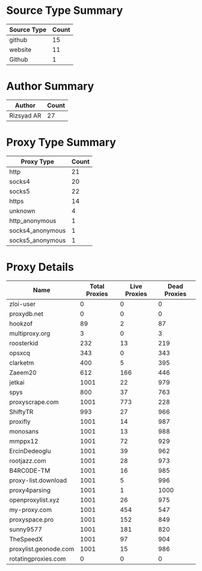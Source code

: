# Source Type Summary

| Source Type | Count |
|-------------|-------|
| github | 15 |
| website | 11 |
| Github | 1 |


# Author Summary

| Author | Count |
|--------|-------|
| Rizsyad AR | 27 |


# Proxy Type Summary

| Proxy Type | Count |
|------------|-------|
| http | 21 |
| socks4 | 20 |
| socks5 | 22 |
| https | 14 |
| unknown | 4 |
| http_anonymous | 1 |
| socks4_anonymous | 1 |
| socks5_anonymous | 1 |


# Proxy Details

| Name | Total Proxies | Live Proxies | Dead Proxies |
|------|---------------|--------------|---------------|
| zloi-user | 0 | 0 | 0 |
| proxydb.net | 0 | 0 | 0 |
| hookzof | 89 | 2 | 87 |
| multiproxy.org | 3 | 0 | 3 |
| roosterkid | 232 | 13 | 219 |
| opsxcq | 343 | 0 | 343 |
| clarketm | 400 | 5 | 395 |
| Zaeem20 | 612 | 166 | 446 |
| jetkai | 1001 | 22 | 979 |
| spys | 800 | 37 | 763 |
| proxyscrape.com | 1001 | 773 | 228 |
| ShiftyTR | 993 | 27 | 966 |
| proxifly | 1001 | 14 | 987 |
| monosans | 1001 | 13 | 988 |
| mmppx12 | 1001 | 72 | 929 |
| ErcinDedeoglu | 1001 | 39 | 962 |
| rootjazz.com | 1001 | 28 | 973 |
| B4RC0DE-TM | 1001 | 16 | 985 |
| proxy-list.download | 1001 | 5 | 996 |
| proxy4parsing | 1001 | 1 | 1000 |
| openproxylist.xyz | 1001 | 26 | 975 |
| my-proxy.com | 1001 | 454 | 547 |
| proxyspace.pro | 1001 | 152 | 849 |
| sunny9577 | 1001 | 181 | 820 |
| TheSpeedX | 1001 | 97 | 904 |
| proxylist.geonode.com | 1001 | 15 | 986 |
| rotatingproxies.com | 0 | 0 | 0 |
